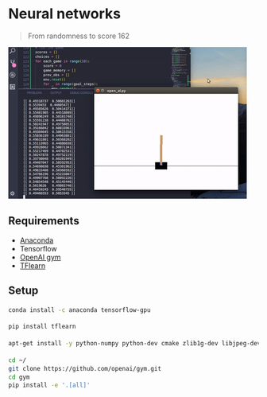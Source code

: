 # Neural networks
>From randomness to score 162
<img src="ai.gif">

## Requirements
- [Anaconda](https://conda.io/docs/user-guide/install/index.html)
- Tensorflow
- [OpenAI gym](https://github.com/openai/gym/blob/master/README.rst#installing-everything)
- [TFlearn](http://tflearn.org/installation/)

## Setup
```sh
conda install -c anaconda tensorflow-gpu

pip install tflearn

apt-get install -y python-numpy python-dev cmake zlib1g-dev libjpeg-dev xvfb libav-tools xorg-dev python-opengl libboost-all-dev libsdl2-dev swig

cd ~/
git clone https://github.com/openai/gym.git
cd gym
pip install -e '.[all]'
```
